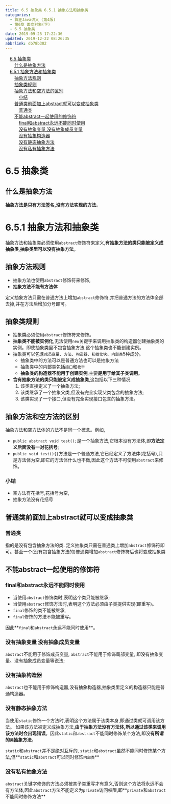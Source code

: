 ```yaml
---
title: 6.5 抽象类 6.5.1 抽象方法和抽象类
categories: 
  - 疯狂Java讲义 (第4版)
  - 第6章 面向对象(下)
  - 6.5 抽象类
date: 2019-09-25 17:22:36
updated: 2019-12-22 08:26:35
abbrlink: db78b302
---
```

<div id='my_toc'><a href="/JavaReadingNotes/db78b302/#6-5-抽象类" class="header_1">6.5 抽象类</a><br><a href="/JavaReadingNotes/db78b302/#什么是抽象方法" class="header_2">什么是抽象方法</a><br><a href="/JavaReadingNotes/db78b302/#6-5-1-抽象方法和抽象类" class="header_1">6.5.1 抽象方法和抽象类</a><br><a href="/JavaReadingNotes/db78b302/#抽象方法规则" class="header_2">抽象方法规则</a><br><a href="/JavaReadingNotes/db78b302/#抽象类规则" class="header_2">抽象类规则</a><br><a href="/JavaReadingNotes/db78b302/#抽象方法和空方法的区别" class="header_2">抽象方法和空方法的区别</a><br><a href="/JavaReadingNotes/db78b302/#小结" class="header_3">小结</a><br><a href="/JavaReadingNotes/db78b302/#普通类前面加上abstract就可以变成抽象类" class="header_2">普通类前面加上abstract就可以变成抽象类</a><br><a href="/JavaReadingNotes/db78b302/#普通类" class="header_3">普通类</a><br><a href="/JavaReadingNotes/db78b302/#不能abstract一起使用的修饰符" class="header_2">不能abstract一起使用的修饰符</a><br><a href="/JavaReadingNotes/db78b302/#final和abstract永远不能同时使用" class="header_3">final和abstract永远不能同时使用</a><br><a href="/JavaReadingNotes/db78b302/#没有抽象变量-没有抽象成员变量" class="header_3">没有抽象变量 没有抽象成员变量</a><br><a href="/JavaReadingNotes/db78b302/#没有抽象构造器" class="header_3">没有抽象构造器</a><br><a href="/JavaReadingNotes/db78b302/#没有静态抽象方法" class="header_3">没有静态抽象方法</a><br><a href="/JavaReadingNotes/db78b302/#没有私有抽象方法" class="header_3">没有私有抽象方法</a><br></div>
<style>.header_1{margin-left: 1em;}.header_2{margin-left: 2em;}.header_3{margin-left: 3em;}.header_4{margin-left: 4em;}.header_5{margin-left: 5em;}.header_6{margin-left: 6em;}</style>
<!--more-->
<script>if (navigator.platform.search('arm')==-1){document.getElementById('my_toc').style.display = 'none';}var e,p = document.getElementsByTagName('p');while (p.length>0) {e = p[0];e.parentElement.removeChild(e);}</script>

<!--end-->
<!--SSTStart-->
# 6.5 抽象类 #
## 什么是抽象方法 ##
**抽象方法是只有方法签名,没有方法实现的方法**。
# 6.5.1 抽象方法和抽象类 #
抽象方法和抽象类必须使用`abstract`修饰符来定义,**有抽象方法的类只能被定义成抽象类**,**抽象类里可以没有抽象方法**。
## 抽象方法规则 ##
- 抽象方法也使用`abstract`修饰符来修饰,
- **抽象方法不能有方法体**

定义抽象方法只需在普通方法上增加`abstract`修饰符,并把普通方法的方法体全部去掉,并在方法后增加分号即可。
## 抽象类规则 ##
- 抽象类必须使用`abstract`修饰符来修饰。
- **抽象类不能被实例化**,无法使用`new`关键字来调用抽象类的构造器创建抽象类的实例。即使抽象类里不包含抽象方法,这个抽象类也不能创建实例。
- 抽象类可以包含`成员变量`、`方法`、`构造器`、`初始化块`、`内部类`5种成分。
    - 抽象类中的方法可以是普通方法也可以是抽象方法
    - 抽象类中的内部类包括`接口`和`枚举`
    - **抽象类的构造器不能用于创建实例**,主要**是用于给其子类调用**。
- **含有抽象方法的类只能被定义成抽象类**,这包括以下三种情况
    1. 该类直接定义了一个抽象方法;
    2. 该类继承了一个抽象父类,但没有完全实现父类包含的抽象方法;
    3. 该类实现了一个接口,但没有完全实现接口包含的抽象方法。

## 抽象方法和空方法的区别 ##
抽象方法和空方法体的方法不是同一个概念。例如, 
- `public abstract void test();`是一个抽象方法,它根本没有方法体,即**方法定义后面没有一对花括号**;
- `public void test(){}`方法是一个普通方法,它已经定义了方法体(花括号),只是方法体为空,即它的方法体什么也不做,因此这个方法不可使用`abstract`来修饰。

### 小结 ###
- 空方法有花括号,花括号为空,
- 抽象方法没有花括号

## 普通类前面加上abstract就可以变成抽象类 ##
### 普通类 ###
指的是没有包含抽象方法的类.
定义抽象类只需在普通类上增加`abstract`修饰符即可。甚至一个(没有包含抽象方法的)普通类增加`abstract`修饰符后也将变成抽象类

## 不能abstract一起使用的修饰符 ##
### final和abstract永远不能同时使用 ###
- 当使用`abstract`修饰类时,表明这个类只能被继承;
- 当使用`abstract`修饰方法时,表明这个方法必须由子类提供实现(即重写)。
- `final`修饰的类不能被继承, 
- `final`修饰的方法不能被重写。

因此**`final`和`abstract`永远不能同时使用**。

### 没有抽象变量 没有抽象成员变量 ###
`abstract`不能用于修饰成员变量,
`abstract`不能用于修饰局部变量,
即没有抽象变量、没有抽象成员变量等说法; 
### 没有抽象构造器 ###
`abstract`也不能用于修饰构造器,没有抽象构造器,抽象类里定义的构造器只能是普通构造器。
### 没有静态抽象方法 ###
当使用`static`修饰一个方法时,表明这个方法属于该类本身,即通过类就可调用该方法。
如果该方法被定义成抽象方法,**由于抽象方法没有方法体,所以通过该类来调用该方法时会出现错误**。因此`static`和`abstract`不能同时修饰某个方法,即没**有所谓的`类`抽象方法**。

`static`和`abstract`并不是绝对互斥的, `static`和`abstract`虽然不能同时修饰某个方法,但**`static`和`abstract`可以同时修饰`内部类`**
### 没有私有抽象方法 ###
`abstract`关键字修饰的方法必须被其子类重写才有意义,否则这个方法将永远不会有方法体,因此`abstract`方法不能定义为`private`访问权限,即**`private`和`abstract`不能同时修饰方法**
<!--SSTStop-->

